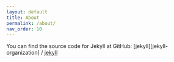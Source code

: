 ```yaml
---
layout: default
title: About
permalink: /about/
nav_order: 10
---
```


You can find the source code for Jekyll at GitHub:
[jekyll][jekyll-organization] /
[jekyll](https://github.com/jekyll/jekyll)
